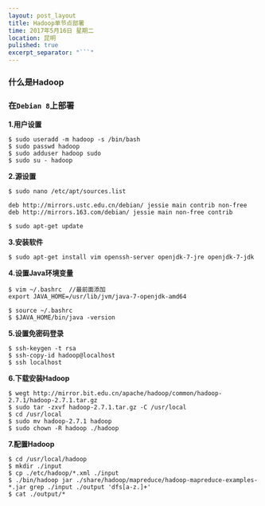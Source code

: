 ```yaml
---
layout: post_layout
title: Hadoop单节点部署
time: 2017年5月16日 星期二
location: 昆明
pulished: true
excerpt_separator: "```"
---
```


### 什么是Hadoop



### 在`Debian 8`上部署

**1.用户设置**

```shell
$ sudo useradd -m hadoop -s /bin/bash
$ sudo passwd hadoop
$ sudo adduser hadoop sudo
$ sudo su - hadoop
```

**2.源设置**

```shell
$ sudo nano /etc/apt/sources.list

deb http://mirrors.ustc.edu.cn/debian/ jessie main contrib non-free
deb http://mirrors.163.com/debian/ jessie main non-free contrib

$ sudo apt-get update
```

**3.安装软件**

```shell
$ sudo apt-get install vim openssh-server openjdk-7-jre openjdk-7-jdk
```

**4.设置Java环境变量**

```shell
$ vim ~/.bashrc  //最前面添加
export JAVA_HOME=/usr/lib/jvm/java-7-openjdk-amd64

$ source ~/.bashrc
$ $JAVA_HOME/bin/java -version
```

**5.设置免密码登录**

```shell
$ ssh-keygen -t rsa
$ ssh-copy-id hadoop@localhost
$ ssh localhost
```

**6.下载安装Hadoop**

```shell
$ wegt http://mirror.bit.edu.cn/apache/hadoop/common/hadoop-2.7.1/hadoop-2.7.1.tar.gz
$ sudo tar -zxvf hadoop-2.7.1.tar.gz -C /usr/local
$ cd /usr/local
$ sudo mv hadoop-2.7.1 hadoop
$ sudo chown -R hadoop ./hadoop
```

**7.配置Hadoop**

```shell
$ cd /usr/local/hadoop
$ mkdir ./input
$ cp ./etc/hadoop/*.xml ./input
$ ./bin/hadoop jar ./share/hadoop/mapreduce/hadoop-mapreduce-examples-*.jar grep ./input ./output 'dfs[a-z.]+'
$ cat ./output/*
```